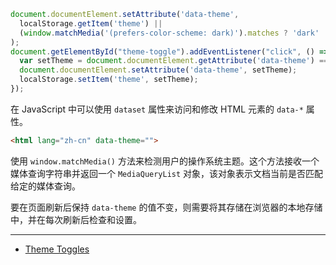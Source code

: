 ```JavaScript
document.documentElement.setAttribute('data-theme',
  localStorage.getItem('theme') ||
  (window.matchMedia('(prefers-color-scheme: dark)').matches ? 'dark' : 'light')
);
document.getElementById("theme-toggle").addEventListener("click", () => {
  var setTheme = document.documentElement.getAttribute('data-theme') === 'light' ? 'dark' : 'light';
  document.documentElement.setAttribute('data-theme', setTheme);
  localStorage.setItem('theme', setTheme);
});
```

在 JavaScript 中可以使用 `dataset` 属性来访问和修改 HTML 元素的 `data-*` 属性。

```html
<html lang="zh-cn" data-theme="">
```

使用 `window.matchMedia()` 方法来检测用户的操作系统主题。这个方法接收一个媒体查询字符串并返回一个 `MediaQueryList` 对象，该对象表示文档当前是否匹配给定的媒体查询。

要在页面刷新后保持 `data-theme` 的值不变，则需要将其存储在浏览器的本地存储中，并在每次刷新后检查和设置。

---

- [Theme Toggles](https://toggles.dev/)
